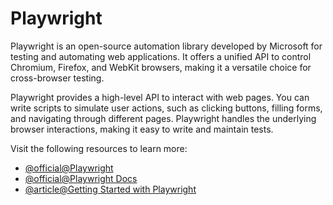 # Playwright

Playwright is an open-source automation library developed by Microsoft for testing and automating web applications. It offers a unified API to control Chromium, Firefox, and WebKit browsers, making it a versatile choice for cross-browser testing.

Playwright provides a high-level API to interact with web pages. You can write scripts to simulate user actions, such as clicking buttons, filling forms, and navigating through different pages. Playwright handles the underlying browser interactions, making it easy to write and maintain tests.

Visit the following resources to learn more:

- [@official@Playwright](https://playwright.dev/)
- [@official@Playwright Docs](https://playwright.dev/docs/getting-started-vscode)
- [@article@Getting Started with Playwright](https://learn.microsoft.com/en-us/shows/getting-started-with-end-to-end-testing-with-playwright/)
